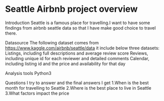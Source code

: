 # Seattle Airbnb project overview
Introduction
Seattle is a famous place for travelling.I want to have some findings from airbnb seattle data so that I have make good choice to travel there. 

Datasource
The following dataset comes from https://www.kaggle.com/airbnb/seattle/data
it include below three datasets:
Listings, including full descriptions and average review score
Reviews, including unique id for each reviewer and detailed comments
Calendar, including listing id and the price and availability for that day

Analysis tools
Python3

Questions I try to answer and the final answers I get
1.When is the best month for travelling to Seattle
2.Where is the best place to live in Seattle
3.What factors impact the price

